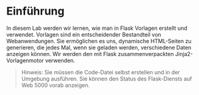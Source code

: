 # Einführung

In diesem Lab werden wir lernen, wie man in Flask Vorlagen erstellt und verwendet. Vorlagen sind ein entscheidender Bestandteil von Webanwendungen. Sie ermöglichen es uns, dynamische HTML-Seiten zu generieren, die jedes Mal, wenn sie geladen werden, verschiedene Daten anzeigen können. Wir werden den mit Flask zusammenverpackten Jinja2-Vorlagenmotor verwenden.

> Hinweis: Sie müssen die Code-Datei selbst erstellen und in der Umgebung ausführen. Sie können den Status des Flask-Diensts auf Web 5000 vorab anzeigen.
